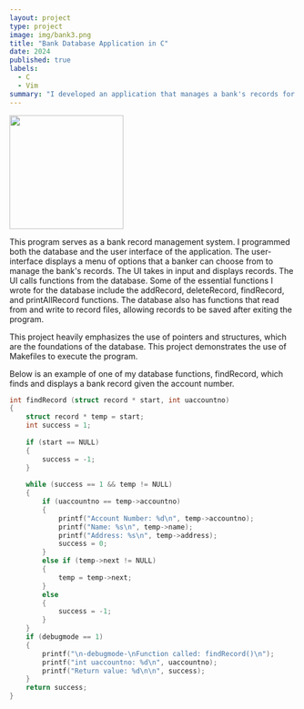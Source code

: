 ```yaml
---
layout: project
type: project
image: img/bank3.png
title: "Bank Database Application in C"
date: 2024
published: true
labels:
  - C
  - Vim
summary: "I developed an application that manages a bank's records for ICS 212 - Program Structures using C."
---
```


<div class="text-center p-4">
  <img width="200px" src="img/bank2.png class="img-thumbnail" >
</div>

This program serves as a bank record management system. I programmed both the database and the user interface of the application. The user-interface displays a menu of options that a banker can choose from to manage the bank's records. The UI takes in input and displays records. The UI calls functions from the database. Some of the essential functions I wrote for the database include the addRecord, deleteRecord, findRecord, and printAllRecord functions. The database also has functions that read from and write to record files, allowing records to be saved after exiting the program.

This project heavily emphasizes the use of pointers and structures, which are the foundations of the database. This project demonstrates the use of Makefiles to execute the program.

Below is an example of one of my database functions, findRecord, which finds and displays a bank record given the account number.

```c
int findRecord (struct record * start, int uaccountno)
{   
    struct record * temp = start;
    int success = 1;
    
    if (start == NULL)
    {   
        success = -1;
    }
    
    while (success == 1 && temp != NULL)
    {   
        if (uaccountno == temp->accountno)
        {   
            printf("Account Number: %d\n", temp->accountno);
            printf("Name: %s\n", temp->name);
            printf("Address: %s\n", temp->address);
            success = 0;
        }
        else if (temp->next != NULL)
        {   
            temp = temp->next;
        }
        else
        {   
            success = -1;
        }
    }
    if (debugmode == 1)
    {   
        printf("\n-debugmode-\nFunction called: findRecord()\n");
        printf("int uaccountno: %d\n", uaccountno);
        printf("Return value: %d\n\n", success);
    }
    return success;
}

```
